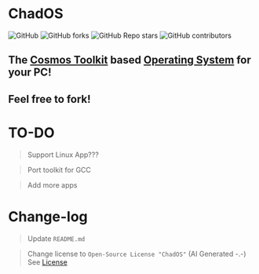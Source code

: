 # ChadOS

![GitHub](https://img.shields.io/github/license/RivioxGaming/ChadDOS?style=flat-square&logo=github) ![GitHub forks](https://img.shields.io/github/forks/RivioxGaming/ChadDOS?style=flat-square&logo=github) ![GitHub Repo stars](https://img.shields.io/github/stars/RivioxGaming/ChadDOS?style=flat-square&logo=github) ![GitHub contributors](https://img.shields.io/github/contributors/RivioxGaming/ChadDOS?style=flat-square&logo=github)






## The [Cosmos Toolkit](https://gocosmos.org/) based [Operating System](https://en.wikipedia.org/wiki/Operating_system) for your PC!

## Feel free to fork!


# TO-DO
> Support Linux App???

> Port toolkit for GCC

> Add more apps

# Change-log
 > Update `README.md`

 > Change license to `Open-Source License "ChadOS"` (AI Generated -.-) See [License](LICENSE)
